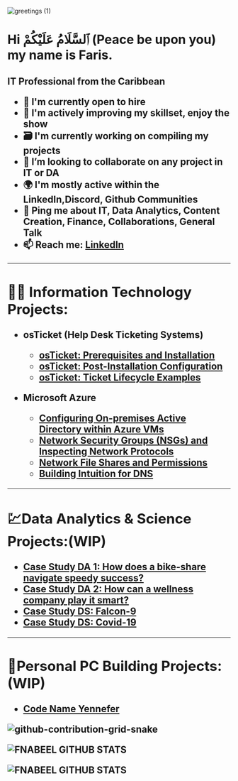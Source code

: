 ![greetings (1)](https://user-images.githubusercontent.com/109401839/212478916-224c7588-ae9d-41bf-ad0f-228ab2e0d110.gif)

### <h1> Hi ٱلسَّلَامُ عَلَيْكُمْ (Peace be upon you) my name is Faris. 
<h2>IT Professional from the Caribbean

- 🏢 I'm currently open to hire
- 🧠 I'm actively improving my skillset, enjoy the show
- 🗃 I'm currently working on compiling my projects
- 👯 I’m looking to collaborate on any project in IT or DA
- 🌍 I'm mostly active within the LinkedIn,Discord, Github Communities
- 💬 Ping me about **IT**, **Data Analytics**, **Content Creation**, **Finance**, **Collaborations**, **General Talk**
- 📫 Reach me: [LinkedIn](https://www.linkedin.com/in/fnabeel/)

---

<div>

<h2>👨‍💻 Information Technology Projects:</h2>

- <b>osTicket (Help Desk Ticketing Systems)</b>
  - [osTicket: Prerequisites and Installation](https://github.com/fnabeel/osticket_prereqs)
  - [osTicket: Post-Installation Configuration](https://github.com/fnabeel/osTicket---Post-Install-Configuration)
  - [osTicket: Ticket Lifecycle Examples](https://github.com/fnabeel/osTicket---Ticket-Lifecycle-Intake-Through-Resolution)

- <b>Microsoft Azure</b>
  - [Configuring On-premises Active Directory within Azure VMs](https://github.com/fnabeel/configure-ad)
  - [Network Security Groups (NSGs) and Inspecting Network Protocols](https://github.com/fnabeel/-azure-network-protocols)
  - [Network File Shares and Permissions](https://github.com/fnabeel/Network-File-Shares-and-Permissions)
  - [Building Intuition for DNS](https://github.com/fnabeel/Building-Intuition-for-DNS)
---

<div>

<h2>💹Data Analytics & Science Projects:(WIP)</h2>

- <b>[Case Study DA 1: How does a bike-share navigate speedy success?](https://github.com/fnabeel/bike-share)<b>
- <b>[Case Study DA 2: How can a wellness company play it smart?](https://github.com/fnabeel/wellness-company)<b>
- <b>[Case Study DS: Falcon-9](https://github.com/fnabeel/Space-X-Falcon-9)<b> 
- <b>[Case Study DS: Covid-19](https://github.com/fnabeel/COVID-19)<b>

---

<div>


<h2>🔬Personal PC Building Projects:(WIP)</h2>

- <b>[Code Name Yennefer](https://github.com/fnabeel/PC)<b>

![github-contribution-grid-snake](https://user-images.githubusercontent.com/109401839/212478926-900d4c1f-7cc6-4334-a601-523e4f7c5a62.svg)

![FNABEEL GITHUB STATS](https://github-readme-stats.vercel.app/api?username=FNabeel&show_icons=true)

![FNABEEL GITHUB STATS](https://github-readme-stats.vercel.app/api/top-langs/?fnabeel=Tanu-N-Prabhu&theme=blue-green)



